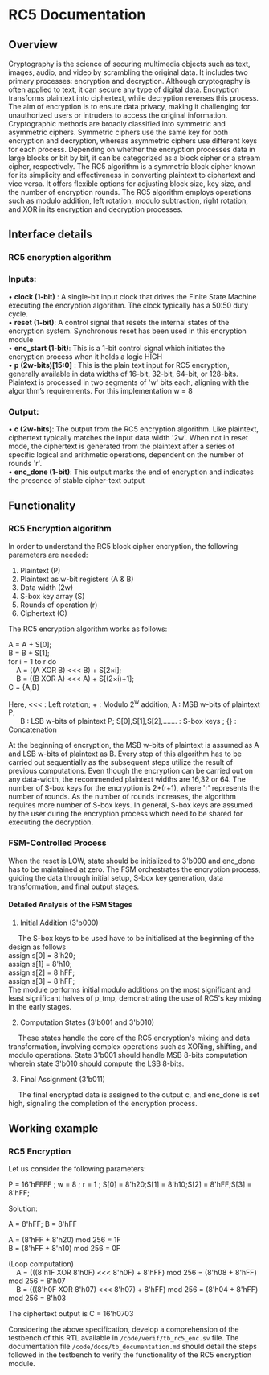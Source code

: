 # RC5 Documentation

## Overview

Cryptography is the science of securing multimedia objects such as text, images, audio, and video by scrambling the original data. It includes two primary processes: encryption and decryption. Although cryptography is often applied to text, it can secure any type of digital data. Encryption transforms plaintext into ciphertext, while decryption reverses this process. The aim of encryption is to ensure data privacy, making it challenging for unauthorized users or intruders to access the original information. Cryptographic methods are broadly classified into symmetric and asymmetric ciphers. Symmetric ciphers use the same key for both encryption and decryption, whereas asymmetric ciphers use different keys for each process. Depending on whether the encryption processes data in large blocks or bit by bit, it can be categorized as a block cipher or a stream cipher, respectively. The RC5 algorithm is a symmetric block cipher known for its simplicity and effectiveness in converting plaintext to ciphertext and vice versa. It offers flexible options for adjusting block size, key size, and the number of encryption rounds. The RC5 algorithm employs operations such as modulo addition, left rotation, modulo subtraction, right rotation, and XOR in its encryption and decryption processes.

## Interface details

### RC5 encryption algorithm

### Inputs:
•	**clock (1-bit)** : A single-bit input clock that drives the Finite State Machine executing the encryption algorithm. The clock typically has a 50:50 duty cycle.\
•	**reset (1-bit)**: A control signal that resets the internal states of the encryption system. Synchronous reset has been used in this encryption module\
•	**enc_start (1-bit)**: This is a 1-bit control signal which initiates the encryption process when it holds a logic HIGH\
•	**p (2w-bits)[15:0]** : This is the plain text input for RC5 encryption, generally available in data widths of 16-bit, 32-bit, 64-bit, or 128-bits. Plaintext is processed in two segments of 'w' bits each, aligning with the algorithm’s requirements. For this implementation w = 8

### Output:
•	**c (2w-bits)**: The output from the RC5 encryption algorithm. Like plaintext, ciphertext typically matches the input data width '2w'. When not in reset mode, the ciphertext is generated from the plaintext after a series of specific logical and arithmetic operations, dependent on the number of rounds 'r'.\
•   **enc_done (1-bit)**: This output marks the end of encryption and indicates the presence of stable cipher-text output 


## Functionality

### RC5 Encryption algorithm

In order to understand the RC5 block cipher encryption, the following parameters are needed:
1. Plaintext (P)
2. Plaintext as w-bit registers (A & B)
2. Data width (2w)
3. S-box key array (S)
4. Rounds of operation (r)
5. Ciphertext (C)

The RC5 encryption algorithm works as follows:

A = A + S[0];\
B = B + S[1];\
for i = 1 to r do\
&nbsp;&nbsp;&nbsp;&nbsp;A = ((A XOR B) <<< B) + S[2&times;i];\
&nbsp;&nbsp;&nbsp;&nbsp;B = ((B XOR A) <<< A) + S[(2&times;i)+1];\
C = {A,B}

Here, <<< : Left rotation; + : Modulo 2<sup>w</sup> addition; A : MSB w-bits of plaintext P;\
&nbsp;&nbsp;&nbsp;&nbsp;&nbsp;&nbsp;B : LSB w-bits of plaintext P; S[0],S[1],S[2],....... : S-box keys ; {} : Concatenation

At the beginning of encryption, the MSB w-bits of plaintext is assumed as A and LSB w-bits of plaintext as B. Every step of this algorithm has to be carried out sequentially as the subsequent steps utilize the result of previous computations. Even though the encryption can be carried out on any data-width, the recommended plaintext widths are 16,32 or 64. The number of S-box keys for the encryption is 2*(r+1), where 'r' represents the number of rounds. As the number of rounds increases, the algorithm requires more number of S-box keys. In general, S-box keys are assumed by the user during the encryption process which need to be shared for executing the decryption.

### FSM-Controlled Process 

When the reset is LOW, state should be initialized to 3'b000 and enc_done has to be maintained at zero. The FSM orchestrates the encryption process, guiding the data through initial setup, S-box key generation, data transformation, and final output stages.

#### Detailed Analysis of the FSM Stages

1. Initial Addition (3'b000)

&nbsp;&nbsp;&nbsp;&nbsp; The S-box keys to be used have to be initialised at the beginning of the design as follows\
	assign s[0] = 8'h20;\
	assign s[1] = 8'h10;\
	assign s[2] = 8'hFF;\
	assign s[3] = 8'hFF;\
	The module performs initial modulo additions on the most significant and least significant halves of p_tmp, demonstrating the use of RC5's key mixing in the early stages.

2. Computation States (3'b001 and 3'b010)

&nbsp;&nbsp;&nbsp;&nbsp; These states handle the core of the RC5 encryption's mixing and data transformation, involving complex operations such as XORing, shifting, and modulo operations. State 3'b001 should handle MSB 8-bits computation wherein state 3'b010 should compute the LSB 8-bits. 

3. Final Assignment (3'b011)

&nbsp;&nbsp;&nbsp;&nbsp; The final encrypted data is assigned to the output c, and enc_done is set high, signaling the completion of the encryption process.


## Working example 

### RC5 Encryption

Let us consider the following parameters:

P = 16'hFFFF ; w = 8 ; r = 1 ; S[0] = 8'h20;S[1] = 8'h10;S[2] = 8'hFF;S[3] = 8'hFF;

Solution:

A = 8'hFF; B = 8'hFF

A = (8'hFF + 8'h20) mod 256 = 1F\
B = (8'hFF + 8'h10) mod 256 = 0F

(Loop computation)\
&nbsp;&nbsp;&nbsp;&nbsp;A = (((8'h1F XOR 8'h0F) <<< 8'h0F) + 8'hFF) mod 256 = (8'h08 + 8'hFF) mod 256 = 8'h07\
&nbsp;&nbsp;&nbsp;&nbsp;B = (((8'h0F XOR 8'h07) <<< 8'h07) + 8'hFF) mod 256 = (8'h04 + 8'hFF) mod 256 = 8'h03

The ciphertext output is C = 16'h0703

Considering the above specification, develop a comprehension of the testbench of this RTL available in `/code/verif/tb_rc5_enc.sv` file. The documentation file `/code/docs/tb_documentation.md` should detail the steps followed in the testbench to verify the functionality of the RC5 encryption module.
